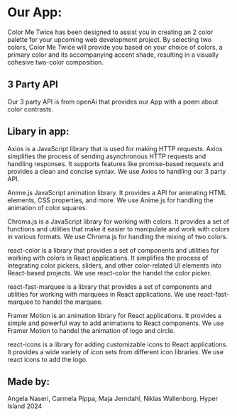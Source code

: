# Our App:
Color Me Twice has been designed to assist you in creating an 2 color palette for your upcoming web development project. By selecting two colors, Color Me Twice will provide you based on your choice of colors, a primary color and its accompanying accent shade, resulting in a visually cohesive two-color composition.

## 3 Party API
Our 3 party API is from openAi that provides our App with a poem about color contrasts.

## Libary in app:
Axios is a JavaScript library that is used for making HTTP requests. Axios simplifies the process of sending asynchronous HTTP requests and handling responses. It supports features like promise-based requests and provides a clean and concise syntax.
We use Axios to handling our 3 party API.

Anime.js JavaScript animation library. It provides a API for animating HTML elements, CSS properties, and more.
We use Anime.js for handling the animation of color squares.

Chroma.js is a JavaScript library for working with colors. It provides a set of functions and utilities that make it easier to manipulate and work with colors in various formats.
We use Chroma.js for handling the mixing of two colors.

react-color is a library that provides a set of components and utilities for working with colors in React applications. It simplifies the process of integrating color pickers, sliders, and other color-related UI elements into React-based projects.
We use react-color the handel the color picker.

react-fast-marquee is a library that provides a set of components and utilities for working with marquees in React applications.
We use react-fast-marquee to handel the marquee.

Framer Motion is an animation library for React applications. It provides a simple and powerful way to add animations to React components.
We use Framer Motion to handel the animation of logo and circle.

react-icons is a library for adding customizable icons to React applications. It provides a wide variety of icon sets from different icon libraries.
We use react icons to add the logo.

## Made by:
Angela Naseri, Carmela Pippa, Maja Jerndahl, Niklas Wallenborg. Hyper Island 2024
